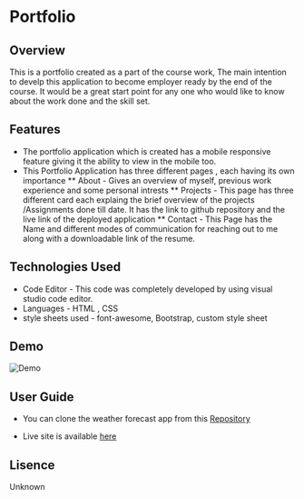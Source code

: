 
# Portfolio

## Overview

This is a portfolio created as a part of the course work, The main intention to develp this application to become employer ready by the end of the course. It would be a great start point for any one who would like to know about the work done and the skill set.

## Features

* The portfolio application which is created has a mobile responsive feature giving it the ability to view in the mobile too.
* This Portfolio Application has three different pages , each having its own importance
  ** About - Gives an overview of myself, previous work experience and some personal intrests
  ** Projects - This page has three different card each explaing the brief overview of the projects /Assignments done till date. It has the link to github repository and the live link of the deployed application
  ** Contact - This Page has the Name and different modes of communication for reaching out to me along with a downloadable link of the resume.

## Technologies Used
* Code Editor - This code was completely developed by using visual studio code editor.
* Languages - HTML , CSS
* style sheets used - font-awesome, Bootstrap, custom style sheet

## Demo

![Demo]()


## User Guide

* You can clone the weather forecast app from this [Repository](https://github.com/anurav18/Portfolio)

* Live site is available [here](https://anurav18.github.io/Portfolio/)


## Lisence

Unknown
